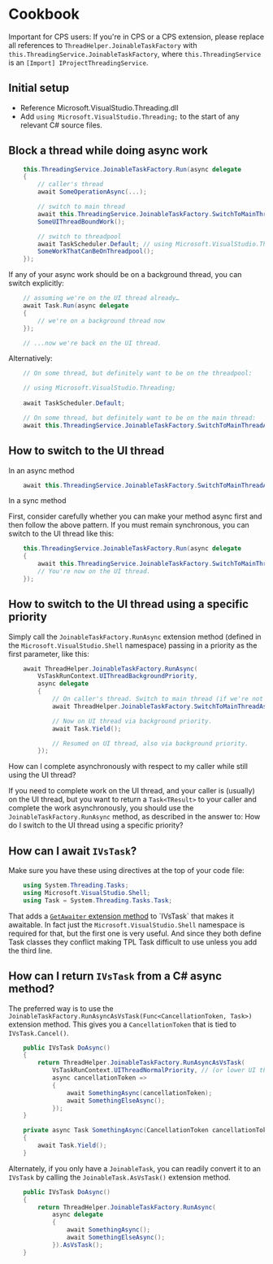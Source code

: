 ﻿Cookbook
========

Important for CPS users: If you're in CPS or a CPS extension, please
replace all references to `ThreadHelper.JoinableTaskFactory` with
`this.ThreadingService.JoinableTaskFactory`, where `this.ThreadingService` is an `[Import]
IProjectThreadingService`.

Initial setup
---

- Reference Microsoft.VisualStudio.Threading.dll
- Add `using Microsoft.VisualStudio.Threading;` to the start of any relevant 
  C# source files.

Block a thread while doing async work
---------------------

```csharp
    this.ThreadingService.JoinableTaskFactory.Run(async delegate
    {
        // caller's thread
        await SomeOperationAsync(...);

        // switch to main thread
        await this.ThreadingService.JoinableTaskFactory.SwitchToMainThreadAsync();
        SomeUIThreadBoundWork();

        // switch to threadpool
        await TaskScheduler.Default; // using Microsoft.VisualStudio.Threading;
        SomeWorkThatCanBeOnThreadpool();
    });
```

If any of your async work should be on a background thread, you can switch
explicitly:

```csharp
    // assuming we're on the UI thread already…
    await Task.Run(async delegate
    {
        // we're on a background thread now
    });

    // ...now we're back on the UI thread.
```

Alternatively:

```csharp
    // On some thread, but definitely want to be on the threadpool:

    // using Microsoft.VisualStudio.Threading;
    
    await TaskScheduler.Default;

    // On some thread, but definitely want to be on the main thread:
    await this.ThreadingService.JoinableTaskFactory.SwitchToMainThreadAsync();
```

How to switch to the UI thread
-----------------

In an async method

```csharp
	await this.ThreadingService.JoinableTaskFactory.SwitchToMainThreadAsync();
```

In a sync method

First, consider carefully whether you can make your method async first
and then follow the above pattern. If you must remain synchronous, you
can switch to the UI thread like this:

```csharp
    this.ThreadingService.JoinableTaskFactory.Run(async delegate
    {
        await this.ThreadingService.JoinableTaskFactory.SwitchToMainThreadAsync();
        // You're now on the UI thread.
    });
```

How to switch to the UI thread using a specific priority
--------------------------------

Simply call the `JoinableTaskFactory.RunAsync` extension method (defined in
the `Microsoft.VisualStudio.Shell` namespace) passing in a priority as the
first parameter, like this:

```csharp
    await ThreadHelper.JoinableTaskFactory.RunAsync(
        VsTaskRunContext.UIThreadBackgroundPriority,
        async delegate
        {
            // On caller's thread. Switch to main thread (if we're not already there).
            await ThreadHelper.JoinableTaskFactory.SwitchToMainThreadAsync();

            // Now on UI thread via background priority.
            await Task.Yield();

			// Resumed on UI thread, also via background priority.
        });
```

How can I complete asynchronously with respect to my caller while still
using the UI thread?

If you need to complete work on the UI thread, and your caller is
(usually) on the UI thread, but you want to return a `Task<TResult>` to
your caller and complete the work asynchronously, you should use the
`JoinableTaskFactory.RunAsync` method, as described in the answer to: How
do I switch to the UI thread using a specific priority?

How can I await `IVsTask`?
--------------

Make sure you have these using directives at the top of your code file:

```csharp
    using System.Threading.Tasks;
    using Microsoft.VisualStudio.Shell;
    using Task = System.Threading.Tasks.Task;
```

That adds a [`GetAwaiter` extension
method](https://msdn.microsoft.com/en-us/library/vstudio/hh598836(v=vs.110).aspx)
to `IVsTask` that makes it awaitable. In fact just the `Microsoft.VisualStudio.Shell`
namespace is required for that, but the first one is very useful. And since
they both define Task classes they conflict making TPL Task difficult to
use unless you add the third line.

How can I return `IVsTask` from a C# async method?
-----------------------------

The preferred way is to use the `JoinableTaskFactory.RunAsyncAsVsTask(Func<CancellationToken,
Task>)` extension method. This gives you a `CancellationToken` that is tied
to `IVsTask.Cancel()`.

```csharp
    public IVsTask DoAsync()
    {
        return ThreadHelper.JoinableTaskFactory.RunAsyncAsVsTask(
            VsTaskRunContext.UIThreadNormalPriority, // (or lower UI thread priorities)
            async cancellationToken =>
            {
                await SomethingAsync(cancellationToken);
                await SomethingElseAsync();
            });
    }

	private async Task SomethingAsync(CancellationToken cancellationToken)
    {
    	await Task.Yield();
    }
```

Alternately, if you only have a `JoinableTask`, you can readily convert it
to an `IVsTask` by calling the `JoinableTask.AsVsTask()` extension method.

```csharp
    public IVsTask DoAsync()
    {
        return ThreadHelper.JoinableTaskFactory.RunAsync(
            async delegate
            {
                await SomethingAsync();
                await SomethingElseAsync();
            }).AsVsTask();
    }
```

